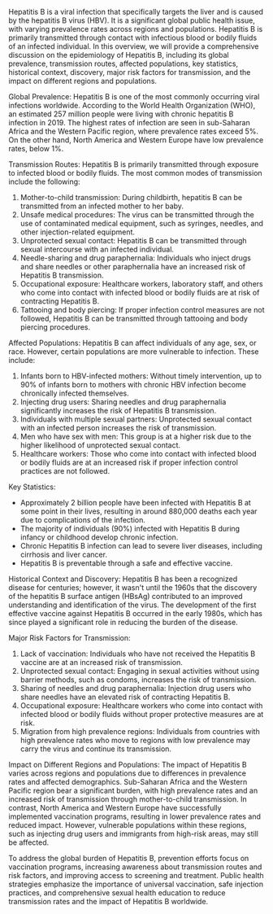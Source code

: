 Hepatitis B is a viral infection that specifically targets the liver and is caused by the hepatitis B virus (HBV). It is a significant global public health issue, with varying prevalence rates across regions and populations. Hepatitis B is primarily transmitted through contact with infectious blood or bodily fluids of an infected individual. In this overview, we will provide a comprehensive discussion on the epidemiology of Hepatitis B, including its global prevalence, transmission routes, affected populations, key statistics, historical context, discovery, major risk factors for transmission, and the impact on different regions and populations.

Global Prevalence:
Hepatitis B is one of the most commonly occurring viral infections worldwide. According to the World Health Organization (WHO), an estimated 257 million people were living with chronic hepatitis B infection in 2019. The highest rates of infection are seen in sub-Saharan Africa and the Western Pacific region, where prevalence rates exceed 5%. On the other hand, North America and Western Europe have low prevalence rates, below 1%.

Transmission Routes:
Hepatitis B is primarily transmitted through exposure to infected blood or bodily fluids. The most common modes of transmission include the following:

1. Mother-to-child transmission: During childbirth, hepatitis B can be transmitted from an infected mother to her baby.
2. Unsafe medical procedures: The virus can be transmitted through the use of contaminated medical equipment, such as syringes, needles, and other injection-related equipment.
3. Unprotected sexual contact: Hepatitis B can be transmitted through sexual intercourse with an infected individual.
4. Needle-sharing and drug paraphernalia: Individuals who inject drugs and share needles or other paraphernalia have an increased risk of Hepatitis B transmission.
5. Occupational exposure: Healthcare workers, laboratory staff, and others who come into contact with infected blood or bodily fluids are at risk of contracting Hepatitis B.
6. Tattooing and body piercing: If proper infection control measures are not followed, Hepatitis B can be transmitted through tattooing and body piercing procedures.

Affected Populations:
Hepatitis B can affect individuals of any age, sex, or race. However, certain populations are more vulnerable to infection. These include:

1. Infants born to HBV-infected mothers: Without timely intervention, up to 90% of infants born to mothers with chronic HBV infection become chronically infected themselves.
2. Injecting drug users: Sharing needles and drug paraphernalia significantly increases the risk of Hepatitis B transmission.
3. Individuals with multiple sexual partners: Unprotected sexual contact with an infected person increases the risk of transmission.
4. Men who have sex with men: This group is at a higher risk due to the higher likelihood of unprotected sexual contact.
5. Healthcare workers: Those who come into contact with infected blood or bodily fluids are at an increased risk if proper infection control practices are not followed.

Key Statistics:
- Approximately 2 billion people have been infected with Hepatitis B at some point in their lives, resulting in around 880,000 deaths each year due to complications of the infection.
- The majority of individuals (90%) infected with Hepatitis B during infancy or childhood develop chronic infection.
- Chronic Hepatitis B infection can lead to severe liver diseases, including cirrhosis and liver cancer.
- Hepatitis B is preventable through a safe and effective vaccine.

Historical Context and Discovery:
Hepatitis B has been a recognized disease for centuries; however, it wasn't until the 1960s that the discovery of the hepatitis B surface antigen (HBsAg) contributed to an improved understanding and identification of the virus. The development of the first effective vaccine against Hepatitis B occurred in the early 1980s, which has since played a significant role in reducing the burden of the disease.

Major Risk Factors for Transmission:
1. Lack of vaccination: Individuals who have not received the Hepatitis B vaccine are at an increased risk of transmission.
2. Unprotected sexual contact: Engaging in sexual activities without using barrier methods, such as condoms, increases the risk of transmission.
3. Sharing of needles and drug paraphernalia: Injection drug users who share needles have an elevated risk of contracting Hepatitis B.
4. Occupational exposure: Healthcare workers who come into contact with infected blood or bodily fluids without proper protective measures are at risk.
5. Migration from high prevalence regions: Individuals from countries with high prevalence rates who move to regions with low prevalence may carry the virus and continue its transmission.

Impact on Different Regions and Populations:
The impact of Hepatitis B varies across regions and populations due to differences in prevalence rates and affected demographics. Sub-Saharan Africa and the Western Pacific region bear a significant burden, with high prevalence rates and an increased risk of transmission through mother-to-child transmission. In contrast, North America and Western Europe have successfully implemented vaccination programs, resulting in lower prevalence rates and reduced impact. However, vulnerable populations within these regions, such as injecting drug users and immigrants from high-risk areas, may still be affected.

To address the global burden of Hepatitis B, prevention efforts focus on vaccination programs, increasing awareness about transmission routes and risk factors, and improving access to screening and treatment. Public health strategies emphasize the importance of universal vaccination, safe injection practices, and comprehensive sexual health education to reduce transmission rates and the impact of Hepatitis B worldwide.